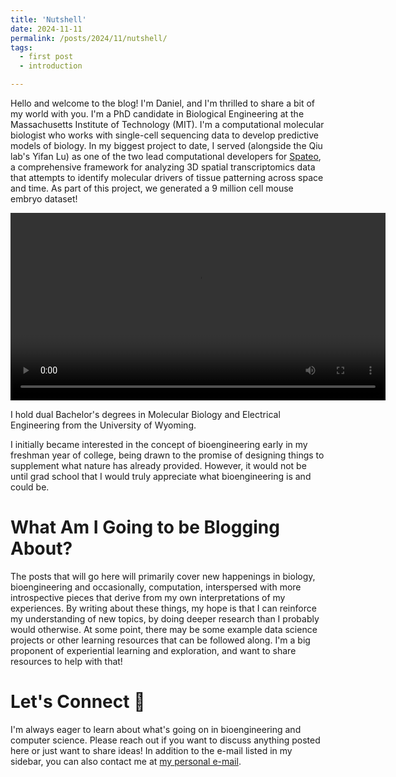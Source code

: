 ```yaml
---
title: 'Nutshell'
date: 2024-11-11
permalink: /posts/2024/11/nutshell/
tags:
  - first post
  - introduction

---
```


Hello and welcome to the blog! I'm Daniel, and I'm thrilled to share a bit of my world with you. I'm a PhD candidate in Biological Engineering at the Massachusetts Institute of Technology (MIT). I'm a computational molecular biologist who works with single-cell sequencing data to develop predictive models of biology. In my biggest project to date, I served (alongside the Qiu lab's Yifan Lu) as one of the two lead computational developers for [Spateo](https://www.cell.com/cell/fulltext/S0092-8674(24)01159-0), a comprehensive framework for analyzing 3D spatial transcriptomics data that attempts to identify molecular drivers of tissue patterning across space and time. As part of this project, we generated a 9 million cell mouse embryo dataset!

<video width="600" controls>
     <source src="../files/Spateo_video.mp4" type="video/mp4">
</video>

I hold dual Bachelor's degrees in Molecular Biology and Electrical Engineering from the University of Wyoming.

I initially became interested in the concept of bioengineering early in my freshman year of college, being drawn to the promise of designing things to supplement what nature has already provided. However, it would not be until grad school that I would truly appreciate what bioengineering is and could be.  

What Am I Going to be Blogging About? 
======
The posts that will go here will primarily cover new happenings in biology, bioengineering and occasionally, computation, interspersed with more introspective pieces that derive from my own interpretations of my experiences. By writing about these things, my hope is that I can reinforce my understanding of new topics, by doing deeper research than I probably would otherwise. At some point, there may be some example data science projects or other learning resources that can be followed along. I'm a big proponent of experiential learning and exploration, and want to share resources to help with that! 


Let's Connect &#129309;
======
I'm always eager to learn about what's going on in bioengineering and computer science. Please reach out if you want to discuss anything posted here or just want to share ideas! In addition to the e-mail listed in my sidebar, you can also contact me at <a href="mailto:danielyumengzhu@gmail.com">my personal e-mail</a>. 